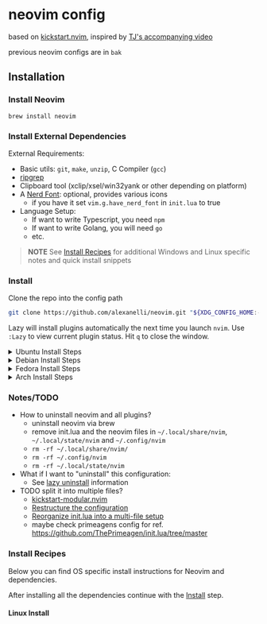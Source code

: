 # neovim config

based on [kickstart.nvim](https://github.com/nvim-lua/kickstart.nvim), inspired by [TJ's accompanying video](https://youtu.be/m8C0Cq9Uv9o)

previous neovim configs are in `bak`

## Installation

### Install Neovim

`brew install neovim`

### Install External Dependencies

External Requirements:
- Basic utils: `git`, `make`, `unzip`, C Compiler (`gcc`)
- [ripgrep](https://github.com/BurntSushi/ripgrep#installation)
- Clipboard tool (xclip/xsel/win32yank or other depending on platform)
- A [Nerd Font](https://www.nerdfonts.com/): optional, provides various icons
  - if you have it set `vim.g.have_nerd_font` in `init.lua` to true
- Language Setup:
  - If want to write Typescript, you need `npm`
  - If want to write Golang, you will need `go`
  - etc.

> **NOTE**
> See [Install Recipes](#Install-Recipes) for additional Windows and Linux specific notes
> and quick install snippets

### Install

Clone the repo into the config path

```sh
git clone https://github.com/alexanelli/neovim.git "${XDG_CONFIG_HOME:-$HOME/.config}"/nvim
```

Lazy will install plugins automatically the next time you launch `nvim`. Use `:Lazy` to view
current plugin status. Hit `q` to close the window.

<details><summary>Ubuntu Install Steps</summary>

```
sudo add-apt-repository ppa:neovim-ppa/unstable -y
sudo apt update
sudo apt install make gcc ripgrep unzip git xclip neovim
```
</details>
<details><summary>Debian Install Steps</summary>

```
sudo apt update
sudo apt install make gcc ripgrep unzip git xclip curl

# Now we install nvim
curl -LO https://github.com/neovim/neovim/releases/latest/download/nvim-linux64.tar.gz
sudo rm -rf /opt/nvim-linux64
sudo mkdir -p /opt/nvim-linux64
sudo chmod a+rX /opt/nvim-linux64
sudo tar -C /opt -xzf nvim-linux64.tar.gz

# make it available in /usr/local/bin, distro installs to /usr/bin
sudo ln -sf /opt/nvim-linux64/bin/nvim /usr/local/bin/
```
</details>
<details><summary>Fedora Install Steps</summary>

```
sudo dnf install -y gcc make git ripgrep fd-find unzip neovim
```
</details>

<details><summary>Arch Install Steps</summary>

```
sudo pacman -S --noconfirm --needed gcc make git ripgrep fd unzip neovim
```
</details>

### Notes/TODO

* How to uninstall neovim and all plugins?
  * uninstall neovim via brew
  * remove init.lua and the neovim files in `~/.local/share/nvim`, `~/.local/state/nvim` and `~/.config/nvim`
  * `rm -rf ~/.local/share/nvim/`
  * `rm -rf ~/.config/nvim`
  * `rm -rf ~/.local/state/nvim`
* What if I want to "uninstall" this configuration:
  * See [lazy uninstall](https://lazy.folke.io/usage#-uninstalling) information
* TODO split it into multiple files?
    * [kickstart-modular.nvim](https://github.com/dam9000/kickstart-modular.nvim)
    * [Restructure the configuration](https://github.com/nvim-lua/kickstart.nvim/issues/218)
    * [Reorganize init.lua into a multi-file setup](https://github.com/nvim-lua/kickstart.nvim/pull/473)
    * maybe check primeagens config for ref. <https://github.com/ThePrimeagen/init.lua/tree/master>

### Install Recipes

Below you can find OS specific install instructions for Neovim and dependencies.

After installing all the dependencies continue with the [Install](#Install) step.

#### Linux Install

